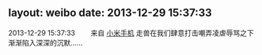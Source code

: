 layout: weibo
date: 2013-12-29 15:37:33
---
2013-12-29 15:37:33  &nbsp;&nbsp;&nbsp;&nbsp;&nbsp;&nbsp; 来自 <a href="http://app.weibo.com/t/feed/22zMnn" rel="nofollow">小米手机</a>
走兽在我们肆意打击嘲弄凌虐辱骂之下渐渐陷入深深的沉默…… ​​​
